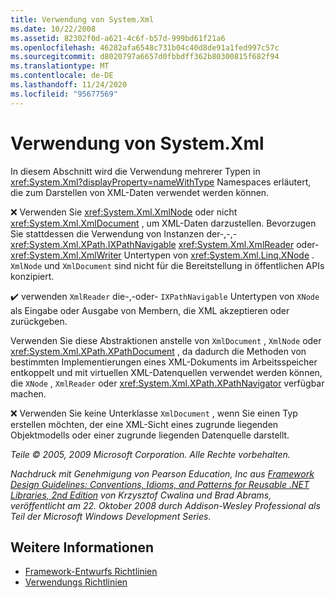 ```yaml
---
title: Verwendung von System.Xml
ms.date: 10/22/2008
ms.assetid: 82302f0d-a621-4c6f-b57d-999bd61f21a6
ms.openlocfilehash: 46282afa6548c731b04c40d8de91a1fed997c57c
ms.sourcegitcommit: d8020797a6657d0fbbdff362b80300815f682f94
ms.translationtype: MT
ms.contentlocale: de-DE
ms.lasthandoff: 11/24/2020
ms.locfileid: "95677569"
---
```

# <a name="systemxml-usage"></a>Verwendung von System.Xml

In diesem Abschnitt wird die Verwendung mehrerer Typen in <xref:System.Xml?displayProperty=nameWithType> Namespaces erläutert, die zum Darstellen von XML-Daten verwendet werden können.

 ❌ Verwenden Sie <xref:System.Xml.XmlNode> oder nicht <xref:System.Xml.XmlDocument> , um XML-Daten darzustellen. Bevorzugen Sie stattdessen die Verwendung von Instanzen der-,-,- <xref:System.Xml.XPath.IXPathNavigable> <xref:System.Xml.XmlReader> oder- <xref:System.Xml.XmlWriter> Untertypen von <xref:System.Xml.Linq.XNode> . `XmlNode` und `XmlDocument` sind nicht für die Bereitstellung in öffentlichen APIs konzipiert.

 ✔️ verwenden `XmlReader` die-,-oder- `IXPathNavigable` Untertypen von `XNode` als Eingabe oder Ausgabe von Membern, die XML akzeptieren oder zurückgeben.

 Verwenden Sie diese Abstraktionen anstelle von `XmlDocument` , `XmlNode` oder <xref:System.Xml.XPath.XPathDocument> , da dadurch die Methoden von bestimmten Implementierungen eines XML-Dokuments im Arbeitsspeicher entkoppelt und mit virtuellen XML-Datenquellen verwendet werden können, die `XNode` , `XmlReader` oder <xref:System.Xml.XPath.XPathNavigator> verfügbar machen.

 ❌ Verwenden Sie keine Unterklasse `XmlDocument` , wenn Sie einen Typ erstellen möchten, der eine XML-Sicht eines zugrunde liegenden Objektmodells oder einer zugrunde liegenden Datenquelle darstellt.

 *Teile © 2005, 2009 Microsoft Corporation. Alle Rechte vorbehalten.*

 *Nachdruck mit Genehmigung von Pearson Education, Inc aus [Framework Design Guidelines: Conventions, Idioms, and Patterns for Reusable .NET Libraries, 2nd Edition](https://www.informit.com/store/framework-design-guidelines-conventions-idioms-and-9780321545619) von Krzysztof Cwalina und Brad Abrams, veröffentlicht am 22. Oktober 2008 durch Addison-Wesley Professional als Teil der Microsoft Windows Development Series.*

## <a name="see-also"></a>Weitere Informationen

- [Framework-Entwurfs Richtlinien](index.md)
- [Verwendungs Richtlinien](usage-guidelines.md)
